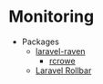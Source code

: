 # Monitoring
* Packages
    - [laravel-raven](http://goo.gl/D2XBPX)
        - [rcrowe](http://goo.gl/80BYCl)
    - [Laravel Rollbar](http://goo.gl/XaoSVS)
